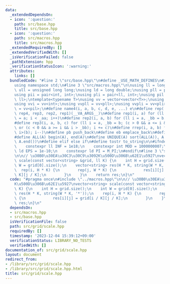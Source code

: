 ```yaml
---
data:
  _extendedDependsOn:
  - icon: ':question:'
    path: src/base.hpp
    title: src/base.hpp
  - icon: ':question:'
    path: src/macros.hpp
    title: src/macros.hpp
  _extendedRequiredBy: []
  _extendedVerifiedWith: []
  _isVerificationFailed: false
  _pathExtension: hpp
  _verificationStatusIcon: ':warning:'
  attributes:
    links: []
  bundledCode: "#line 2 \"src/base.hpp\"\n#define _USE_MATH_DEFINES\n#include <bits/stdc++.h>\n\
    using namespace std;\n#line 3 \"src/macros.hpp\"\n\nusing ll = long long;\nusing\
    \ ull = unsigned long long;\nusing ld = long double;\nusing pll = pair<ll, ll>;\n\
    using pii = pair<int, int>;\nusing pli = pair<ll, int>;\nusing pil = pair<int,\
    \ ll>;\ntemplate<typename T>\nusing vv = vector<vector<T>>;\nusing vvl = vv<ll>;\n\
    using vvi = vv<int>;\nusing vvpll = vv<pll>;\nusing vvpli = vv<pli>;\nusing vvpil\
    \ = vv<pil>;\n#define name4(i, a, b, c, d, e, ...) e\n#define rep(...) name4(__VA_ARGS__,\
    \ rep4, rep3, rep2, rep1)(__VA_ARGS__)\n#define rep1(i, a) for (ll i = 0, _aa\
    \ = a; i < _aa; i++)\n#define rep2(i, a, b) for (ll i = a, _bb = b; i < _bb; i++)\n\
    #define rep3(i, a, b, c) for (ll i = a, _bb = b; (c > 0 && a <= i && i < _bb)\
    \ or (c < 0 && a >= i && i > _bb); i += c)\n#define rrep(i, a, b) for (ll i=(a);\
    \ i>(b); i--)\n#define pb push_back\n#define eb emplace_back\n#define mkp make_pair\n\
    #define ALL(A) begin(A), end(A)\n#define UNIQUE(A) sort(ALL(A)), A.erase(unique(ALL(A)),\
    \ A.end())\n#define elif else if\n#define tostr to_string\n\n#ifndef CONSTANTS\n\
    \    constexpr ll INF = 1e18;\n    constexpr int MOD = 1000000007;\n    constexpr\
    \ ld EPS = 1e-10;\n    constexpr ld PI = M_PI;\n#endif\n#line 3 \"src/grid/scale.hpp\"\
    \n\n// \u30B0\u30EA\u30C3\u30C9\u3092K\u500D\u306B\u62E1\u5927\nvector<string>\
    \ scale(const vector<string> &grid, ll K) {\n    int H = grid.size();\n    int\
    \ W = grid[0].size();\n    vector<string> res(H * K, string(W * K, '*'));\n  \
    \  rep(i, H * K) {\n        rep(j, W * K) {\n            res[i][j] = grid[i /\
    \ K][j / K];\n        }\n    }\n    return res;\n}\n"
  code: "#pragma once\n#include \"../macros.hpp\"\n\n// \u30B0\u30EA\u30C3\u30C9\u3092\
    K\u500D\u306B\u62E1\u5927\nvector<string> scale(const vector<string> &grid, ll\
    \ K) {\n    int H = grid.size();\n    int W = grid[0].size();\n    vector<string>\
    \ res(H * K, string(W * K, '*'));\n    rep(i, H * K) {\n        rep(j, W * K)\
    \ {\n            res[i][j] = grid[i / K][j / K];\n        }\n    }\n    return\
    \ res;\n}\n"
  dependsOn:
  - src/macros.hpp
  - src/base.hpp
  isVerificationFile: false
  path: src/grid/scale.hpp
  requiredBy: []
  timestamp: '2023-12-04 15:39:12+09:00'
  verificationStatus: LIBRARY_NO_TESTS
  verifiedWith: []
documentation_of: src/grid/scale.hpp
layout: document
redirect_from:
- /library/src/grid/scale.hpp
- /library/src/grid/scale.hpp.html
title: src/grid/scale.hpp
---
```

